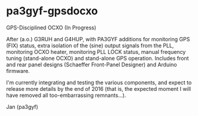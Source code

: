 # pa3gyf-gpsdocxo
GPS-Disciplined OCXO (In Progress)

After (a.o.) G3RUH and G4HUP, with PA3GYF additions for monitoring GPS (FIX) status, extra isolation of the (sine) output signals from the PLL, monitoring OCXO heater, monitoring PLL LOCK status, manual frequency tuning (stand-alone OCXO) and stand-alone GPS operation.
Includes front and rear panel designs (Schaeffer Front-Panel Designer) and Arduino firmware.

I'm currently integrating and testing the various components, and expect to release more details by the end of 2016 (that is, the expected moment I will have removed all too-embarrassing remnants...).

Jan (pa3gyf)
